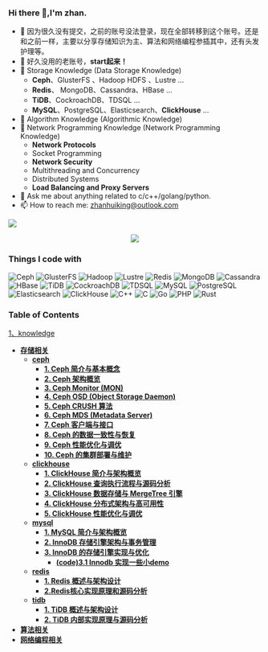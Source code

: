 ### Hi there 👋,I'm zhan.

- 🔭 因为很久没有提交，之前的账号没法登录，现在全部转移到这个账号。还是和之前一样，主要以分享存储知识为主、算法和网络编程参插其中，还有头发护理等。
- 👀 好久没用的老账号，**start起来！**
- 🌱 Storage Knowledge (Data Storage Knowledge) 
    - **Ceph**、GlusterFS 、Hadoop HDFS 、Lustre ...
    - **Redis**、 MongoDB、Cassandra、HBase ...
    - **TiDB**、CockroachDB、TDSQL ...
    - **MySQL**、PostgreSQL、Elasticsearch、**ClickHouse** ...
- 🐐 Algorithm Knowledge (Algorithmic Knowledge)
- 🔫 Network Programming Knowledge (Network Programming Knowledge)
    - **Network Protocols**
    - Socket Programming
    - **Network Security**
    - Multithreading and Concurrency
    - Distributed Systems
    - **Load Balancing and Proxy Servers**
- 💬 Ask me about anything related to c/c++/golang/python.
- 📫 How to reach me: zhanhuiking@outlook.com

![](https://github-readme-stats.vercel.app/api?username=zhanhuipinggit&show_icons=true&theme=transparent)


<div align="center"><img src="https://cdn.nlark.com/yuque/0/2022/svg/395716/1669209299206-146973c8-7fb2-4620-81a8-564b39bf5851.svg" ></div>

<h3>Things I code with</h3>
<p>
<img alt="Ceph" src="https://img.shields.io/badge/-Ceph-002E5D?style=flat-square&logo=ceph&logoColor=white" />
<img alt="GlusterFS" src="https://img.shields.io/badge/-GlusterFS-DD2E44?style=flat-square&logo=glusterfs&logoColor=white" />
<img alt="Hadoop" src="https://img.shields.io/badge/-Hadoop-66CCFF?style=flat-square&logo=apachehadoop&logoColor=black" />
<img alt="Lustre" src="https://img.shields.io/badge/-Lustre-0066B3?style=flat-square&logo=lustre&logoColor=white" />

<img alt="Redis" src="https://img.shields.io/badge/-Redis-D82C2C?style=flat-square&logo=redis&logoColor=white" />
<img alt="MongoDB" src="https://img.shields.io/badge/-MongoDB-47A248?style=flat-square&logo=mongodb&logoColor=white" />
<img alt="Cassandra" src="https://img.shields.io/badge/-Cassandra-1287B1?style=flat-square&logo=apachecassandra&logoColor=white" />
<img alt="HBase" src="https://img.shields.io/badge/-HBase-D81C2C?style=flat-square&logo=apachehbase&logoColor=white" />

<img alt="TiDB" src="https://img.shields.io/badge/-TiDB-42B6FF?style=flat-square&logo=pingcap&logoColor=white" />
<img alt="CockroachDB" src="https://img.shields.io/badge/-CockroachDB-0066CC?style=flat-square&logo=cockroachdb&logoColor=white" />
<img alt="TDSQL" src="https://img.shields.io/badge/-TDSQL-1E65C2?style=flat-square&logo=tencent&logoColor=white" />

<img alt="MySQL" src="https://img.shields.io/badge/-MySQL-4479A1?style=flat-square&logo=mysql&logoColor=white" />
<img alt="PostgreSQL" src="https://img.shields.io/badge/-PostgreSQL-336791?style=flat-square&logo=postgresql&logoColor=white" />
<img alt="Elasticsearch" src="https://img.shields.io/badge/-Elasticsearch-005571?style=flat-square&logo=elasticsearch&logoColor=white" />
<img alt="ClickHouse" src="https://img.shields.io/badge/-ClickHouse-1B77D4?style=flat-square&logo=clickhouse&logoColor=white" />

<img alt="C++" src="https://img.shields.io/badge/-C++-00599C?style=flat-square&logo=c%2b%2b&logoColor=white" />
<img alt="C" src="https://img.shields.io/badge/-C-00599C?style=flat-square&logo=c&logoColor=white" />
<img alt="Go" src="https://img.shields.io/badge/-Go-00ADD8?style=flat-square&logo=go&logoColor=white" />
<img alt="PHP" src="https://img.shields.io/badge/-PHP-777BB4?style=flat-square&logo=php&logoColor=white" />
<img alt="Rust" src="https://img.shields.io/badge/-Rust-000000?style=flat-square&logo=rust&logoColor=white" />


</p>



###  Table of Contents

[1、knowledge](https://github.com/zhanhuipinggit/knowledge)
- [**存储相关**](https://github.com/zhanhuipinggit/knowledge/tree/main/storage)
    - [**ceph**](https://github.com/zhanhuipinggit/knowledge/tree/main/storage/ceph)
        - **[1. Ceph 简介与基本概念](https://github.com/zhanhuipinggit/knowledge/tree/main/storage/ceph/1.ceph简介与基本概念)**
        - **[2. Ceph 架构概览](https://github.com/zhanhuipinggit/knowledge/tree/main/storage/ceph/2.Ceph%E6%9E%B6%E6%9E%84%E6%A6%82%E8%A7%88)**
        - **[3. Ceph Monitor (MON)](https://github.com/zhanhuipinggit/knowledge/tree/main/storage/ceph/3.CephMonitor(MON))**
        - **[4. Ceph OSD (Object Storage Daemon)](https://github.com/zhanhuipinggit/knowledge/tree/main/storage/ceph/4.CephOSD(ObjectStorageDaemon))**
        - **[5. Ceph CRUSH 算法](https://github.com/zhanhuipinggit/knowledge/tree/main/storage/ceph/5.CephCRUSH%E7%AE%97%E6%B3%95)**
        - **[6. Ceph MDS (Metadata Server)](https://github.com/zhanhuipinggit/knowledge/tree/main/storage/ceph/6.CephMDS(MetadataServer))**
        - **[7. Ceph 客户端与接口](https://github.com/zhanhuipinggit/knowledge/tree/main/storage/ceph/7.Ceph%E5%AE%A2%E6%88%B7%E7%AB%AF%E4%B8%8E%E6%8E%A5%E5%8F%A3)**
        - **[8. Ceph 的数据一致性与恢复](https://github.com/zhanhuipinggit/knowledge/tree/main/storage/ceph/8.Ceph%E7%9A%84%E6%95%B0%E6%8D%AE%E4%B8%80%E8%87%B4%E6%80%A7%E4%B8%8E%E6%81%A2%E5%A4%8D)**
        - **[9. Ceph 性能优化与调优](https://github.com/zhanhuipinggit/knowledge/tree/main/storage/ceph/9.Ceph%E6%80%A7%E8%83%BD%E4%BC%98%E5%8C%96%E4%B8%8E%E8%B0%83%E4%BC%98)**
        - **[10. Ceph 的集群部署与维护](https://github.com/zhanhuipinggit/knowledge/tree/main/storage/ceph/10.Ceph%E7%9A%84%E9%9B%86%E7%BE%A4%E9%83%A8%E7%BD%B2%E4%B8%8E%E7%BB%B4%E6%8A%A4)**
    - [**clickhouse**](https://github.com/zhanhuipinggit/knowledge/tree/main/storage/clickhouse)
      - **[1. ClickHouse 简介与架构概览](https://github.com/zhanhuipinggit/knowledge/blob/main/storage/clickhouse/1.ClickHouse%E7%AE%80%E4%BB%8B%E4%B8%8E%E6%9E%B6%E6%9E%84%E6%A6%82%E8%A7%88.md)**
      - **[2. ClickHouse 查询执行流程与源码分析](https://github.com/zhanhuipinggit/knowledge/blob/main/storage/clickhouse/2.ClickHouse%E6%9F%A5%E8%AF%A2%E6%89%A7%E8%A1%8C%E6%B5%81%E7%A8%8B%E4%B8%8E%E6%BA%90%E7%A0%81%E5%88%86%E6%9E%90.md)**
      - **[3. ClickHouse 数据存储与 MergeTree 引擎](https://github.com/zhanhuipinggit/knowledge/blob/main/storage/clickhouse/3.ClickHouse%E6%95%B0%E6%8D%AE%E5%AD%98%E5%82%A8%E4%B8%8EMergeTree%E5%BC%95%E6%93%8E.md)**
      - **[4. ClickHouse 分布式架构与高可用性](https://github.com/zhanhuipinggit/knowledge/blob/main/storage/clickhouse/4.ClickHouse%E5%88%86%E5%B8%83%E5%BC%8F%E6%9E%B6%E6%9E%84%E4%B8%8E%E9%AB%98%E5%8F%AF%E7%94%A8%E6%80%A7.md)**
      - **[5. ClickHouse 性能优化与调优](https://github.com/zhanhuipinggit/knowledge/blob/main/storage/clickhouse/5.ClickHouse%E6%80%A7%E8%83%BD%E4%BC%98%E5%8C%96%E4%B8%8E%E8%B0%83%E4%BC%98.md)**
    - [**mysql**](https://github.com/zhanhuipinggit/knowledge/tree/main/storage/mysql)
        - **[1. MySQL 简介与架构概览](https://github.com/zhanhuipinggit/knowledge/blob/main/storage/mysql/1.mysql%E7%AE%80%E4%BB%8B%E4%B8%8E%E6%9E%B6%E6%9E%84%E6%A6%82%E8%A7%88.md)**
        - **[2. InnoDB 存储引擎架构与事务管理](https://github.com/zhanhuipinggit/knowledge/blob/main/storage/mysql/2.InnoDB%E5%AD%98%E5%82%A8%E5%BC%95%E6%93%8E%E6%9E%B6%E6%9E%84%E4%B8%8E%E4%BA%8B%E5%8A%A1%E7%AE%A1%E7%90%86.md)**
        - **[3. InnoDB 的存储引擎实现与优化](https://github.com/zhanhuipinggit/knowledge/blob/main/storage/mysql/3.InnoDB%E7%9A%84%E5%AD%98%E5%82%A8%E5%BC%95%E6%93%8E%E5%AE%9E%E7%8E%B0%E4%B8%8E%E4%BC%98%E5%8C%96.md)**
            - **[(code)3.1 Innodb 实现一些小demo](https://github.com/zhanhuipinggit/mysql-innodb)**
    - [**redis**](https://github.com/zhanhuipinggit/knowledge/tree/main/storage/redis)
        - **[1. Redis 概述与架构设计](https://github.com/zhanhuipinggit/knowledge/blob/main/storage/redis/1.redis%E6%A6%82%E8%BF%B0%E4%B8%8E%E6%9E%B6%E6%9E%84%E8%AE%BE%E8%AE%A1.md)**
        - **[2.Redis核心实现原理和源码分析](https://github.com/zhanhuipinggit/knowledge/blob/main/storage/redis/2.Redis%E6%A0%B8%E5%BF%83%E5%AE%9E%E7%8E%B0%E5%8E%9F%E7%90%86%E4%B8%8E%E6%BA%90%E7%A0%81%E5%88%86%E6%9E%90.md)**
    - [**tidb**](https://github.com/zhanhuipinggit/knowledge/tree/main/storage/tidb)
        - **[1. TiDB 概述与架构设计](https://github.com/zhanhuipinggit/knowledge/blob/main/storage/tidb/1.TiDB%E6%A6%82%E8%BF%B0%E4%B8%8E%E6%9E%B6%E6%9E%84%E8%AE%BE%E8%AE%A1.md)**
        - **[2. TiDB 内部实现原理与源码分析](https://github.com/zhanhuipinggit/knowledge/blob/main/storage/tidb/2.TiDB%E5%86%85%E9%83%A8%E5%AE%9E%E7%8E%B0%E5%8E%9F%E7%90%86%E4%B8%8E%E6%BA%90%E7%A0%81%E5%88%86%E6%9E%90.md)**
- [**算法相关**](https://github.com/zhanhuipinggit/knowledge/tree/main/algorithm)
- [**网络编程相关**](https://github.com/zhanhuipinggit/knowledge/tree/main/network)




